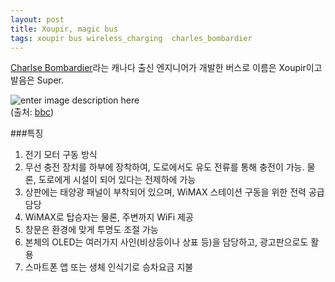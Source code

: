 ```yaml
--- 
layout: post 
title: Xoupir, magic bus 
tags: xoupir bus wireless_charging  charles_bombardier
---
```


[Charlse Bombardier](http://en.wikipedia.org/wiki/Charles_Bombardier)라는 캐나다 출신 엔지니어가 개발한 버스로 이름은 Xoupir이고 발음은 Super.  

![enter image description here](http://ichef.bbci.co.uk/wwfeatures/976_549/images/live/p0/2s/dw/p02sdwhz.jpg)  
(출처: [bbc](http://www.bbc.com/autos/story/20150601-xoupir-charles-bombardiers-magic-bus))


###특징

 1. 전기 모터 구동 방식 
 2. 무선 충전 장치를 하부에 장착하여, 도로에서도 유도 전류를 통해 충전이 가능. 물론, 도로에게 시설이 되어 있다는 전제하에 가능
 3. 상판에는 태양광 패널이 부착되어 있으며, WiMAX 스테이션 구동을 위한 전력 공급 담당
 4. WiMAX로 탑승자는 물론, 주변까지 WiFi 제공
 5. 창문은 환경에 맞게 투명도 조절 가능 
 6. 본체의 OLED는 여러가지 사인(비상등이나 상표 등)을 담당하고, 광고판으로도 활용
 7. 스마트폰 앱 또는 생체 인식기로 승차요금 지불

